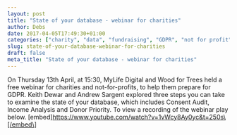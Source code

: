 ```yaml
---
layout: post
title: "State of your database - webinar for charities"
author: Debs
date: 2017-04-05T17:49:30+01:00
categories: ["charity", "data", "fundraising", "GDPR", "not for profit", "Opinions", "webinar"]
slug: state-of-your-database-webinar-for-charities
draft: false
meta_title: "State of your database - webinar for charities"
---
```


On Thursday 13th April, at 15:30, MyLife Digital and Wood for Trees held a free webinar for charities and not-for-profits, to help them prepare for GDPR. Keith Dewar and Andrew Sargent explored three steps you can take to examine the state of your database, which includes Consent Audit, Income Analysis and Donor Priority. To view a recording of the webinar play below. \[embed\]https://www.youtube.com/watch?v=1vWcy8Ay0yc&t=250s\[/embed\]
